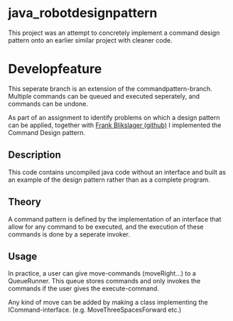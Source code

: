 # java_robotdesignpattern
This project was an attempt to concretely implement a command design pattern onto an earlier similar project with cleaner code.

# Developfeature
This seperate branch is an extension of the commandpattern-branch. Multiple commands can be queued and executed seperately, and commands can be undone.



As part of an assignment to identify problems on which a design pattern can be applied, together with [Frank Blikslager (github)](https://github.com/frankblikslager) I implemented the Command Design pattern. 

## Description
This code contains uncompiled java code without an interface and built as an example of the design pattern rather than as a complete program.

## Theory
A command pattern is defined by the implementation of an interface that allow for any command to be executed, and the execution of these commands is done by a seperate invoker. 

## Usage
In practice, a user can give move-commands (moveRight...) to a QueueRunner. This queue stores commands and only invokes the commands if the user gives the execute-command.

Any kind of move can be added by making a class implementing the ICommand-interface. (e.g. MoveThreeSpacesForward etc.)

